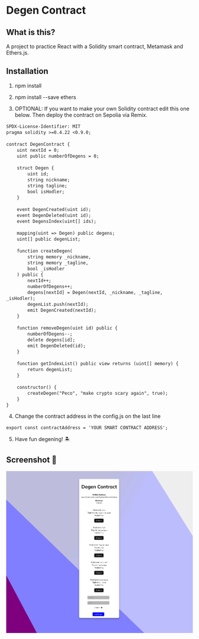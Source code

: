 # Degen Contract

## What is this?

A project to practice React with a Solidity smart contract, Metamask and Ethers.js.

## Installation

1. npm install

2. npm install --save ethers

3. OPTIONAL: If you want to make your own Solidity contract edit this one below. Then deploy the contract on Sepolia via Remix.

```
SPDX-License-Identifier: MIT
pragma solidity >=0.4.22 <0.9.0;

contract DegenContract {
    uint nextId = 0;
    uint public numberOfDegens = 0;

    struct Degen {
        uint id;
        string nickname;
        string tagline;
        bool isHodler;
    }

    event DegenCreated(uint id);
    event DegenDeleted(uint id);
    event DegensIndex(uint[] ids);

    mapping(uint => Degen) public degens;
    uint[] public degenList;

    function createDegen(
        string memory _nickname,
        string memory _tagline,
        bool _isHodler
    ) public {
        nextId++;
        numberOfDegens++;
        degens[nextId] = Degen(nextId, _nickname, _tagline, _isHodler);
        degenList.push(nextId);
        emit DegenCreated(nextId);
    }

    function removeDegen(uint id) public {
        numberOfDegens--;
        delete degens[id];
        emit DegenDeleted(id);
    }

    function getIndexList() public view returns (uint[] memory) {
        return degenList;
    }

    constructor() {
        createDegen("Peco", "make crypto scary again", true);
    }
}
```

4. Change the contract address in the config.js on the last line

```
export const contractAddress = 'YOUR SMART CONTRACT ADDRESS';
```

5. Have fun degening! :desert_island:

## Screenshot :camera_flash:

![Degen Contract screenshot](./src/assets/degen-contract-screenshot.webp)

